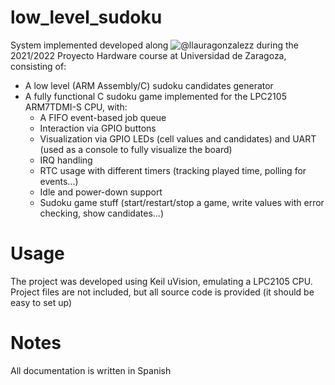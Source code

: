 # low_level_sudoku
System implemented developed along ![@llauragonzalezz](https://github.com/llauragonzalezz) during the 2021/2022 Proyecto Hardware course at Universidad de Zaragoza, consisting of: 
- A low level (ARM Assembly/C) sudoku candidates generator
- A fully functional C sudoku game implemented for the LPC2105 ARM7TDMI-S CPU, with:
  - A FIFO event-based job queue
  - Interaction via GPIO buttons
  - Visualization via GPIO LEDs (cell values and candidates) and UART (used as a console to fully visualize the board)
  - IRQ handling
  - RTC usage with different timers (tracking played time, polling for events...)
  - Idle and power-down support
  - Sudoku game stuff (start/restart/stop a game, write values with error checking, show candidates...)

# Usage
The project was developed using Keil uVision, emulating a LPC2105 CPU. Project files are not included, but all source code is provided (it should be easy to set up)

# Notes
All documentation is written in Spanish
